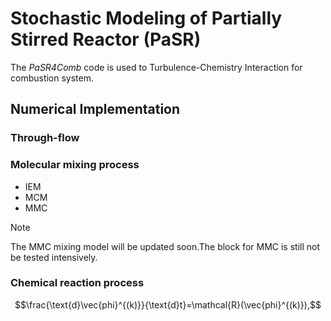 # Stochastic Modeling of Partially Stirred Reactor (PaSR)
The _PaSR4Comb_ code is used to Turbulence-Chemistry Interaction for combustion system. 


## Numerical Implementation
### Through-flow

### Molecular mixing process 
+ IEM
+ MCM
+ MMC

> [!NOTE]
> The MMC mixing model will be updated soon.The block for MMC is still not be tested intensively.

### Chemical reaction process

```math
\frac{\text{d}\vec{phi}^{(k)}}{\text{d}t}=\mathcal{R}(\vec{phi}^{(k)}),
```
